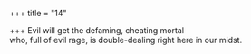 +++
title = "14"

+++
Evil will get the defaming, cheating mortal  
who, full of evil rage, is double-dealing right here in our midst.  